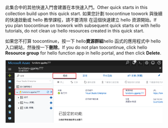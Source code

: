 <span data-ttu-id="1e6c4-101">此集合中的其他快速入門會建置在本快速入門。</span><span class="sxs-lookup"><span data-stu-id="1e6c4-101">Other quick starts in this collection build upon this quick start.</span></span> <span data-ttu-id="1e6c4-102">如果您計劃 toocontinue toowork 與後續的快速啟動或 hello 教學課程，請不要清除 在這個快速建立 hello 資源開始。</span><span class="sxs-lookup"><span data-stu-id="1e6c4-102">If you plan toocontinue on toowork with subsequent quick starts or with hello tutorials, do not clean up hello resources created in this quick start.</span></span> 

<span data-ttu-id="1e6c4-103">如果您不打算 toocontinue，按一下 hello**資源群組**hello 函式的應用程式中 hello 入口網站，然後按一下**刪除**。</span><span class="sxs-lookup"><span data-stu-id="1e6c4-103">If you do not plan toocontinue, click hello **Resource group** for hello function app in hello portal, and then click **Delete**.</span></span> 

![選取 hello 資源群組 toodelete 從 hello 函式應用程式。](./media/functions-quickstart-cleanup/functions-app-delete-resource-group.png)
